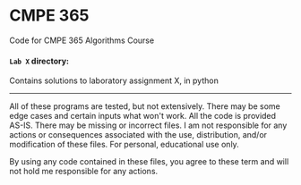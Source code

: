 # CMPE 365
Code for CMPE 365 Algorithms Course 

#### ``Lab X`` directory:
Contains solutions to laboratory assignment X, in python

<hr>

All of these programs are tested, but not extensively. There may be some edge cases and certain inputs what won't work.
All the code is provided AS-IS. There may be missing or incorrect 
files. I am not responsible for any actions or consequences  associated 
with the use, distribution, and/or modification of these files. For 
personal, educational use only.

By using any code contained in these files, you agree to these term and will not hold me responsible for any actions.
